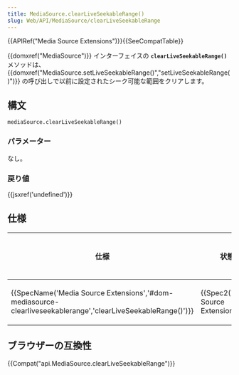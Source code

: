 ```yaml
---
title: MediaSource.clearLiveSeekableRange()
slug: Web/API/MediaSource/clearLiveSeekableRange
---
```


{{APIRef("Media Source Extensions")}}{{SeeCompatTable}}

{{domxref("MediaSource")}} インターフェイスの **`clearLiveSeekableRange()`** メソッドは、{{domxref("MediaSource.setLiveSeekableRange()","setLiveSeekableRange()")}} の呼び出しで以前に設定されたシーク可能な範囲をクリアします。

## 構文

```
mediaSource.clearLiveSeekableRange()
```

### パラメーター

なし。

### 戻り値

{{jsxref('undefined')}}

## 仕様

| 仕様                                                                                                                                             | 状態                                             | コメント |
| ------------------------------------------------------------------------------------------------------------------------------------------------ | ------------------------------------------------ | -------- |
| {{SpecName('Media Source Extensions','#dom-mediasource-clearliveseekablerange','clearLiveSeekableRange()')}} | {{Spec2('Media Source Extensions')}} | 初期定義 |

## ブラウザーの互換性

{{Compat("api.MediaSource.clearLiveSeekableRange")}}
